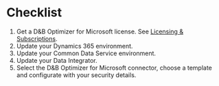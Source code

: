# Checklist

1. Get a D&B Optimizer for Microsoft license. See [Licensing & Subscriptions](licensing.md).
2. Update your Dynamics 365 environment.
3. Update your Common Data Service environment.
4. Update your Data Integrator.
5. Select the D&B Optimizer for Microsoft connector, choose a template and configurate with your security details.